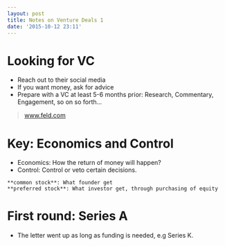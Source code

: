 ```yaml
---
layout: post
title: Notes on Venture Deals 1
date: '2015-10-12 23:11'
---
```


# Looking for VC
  + Reach out to their social media
  + If you want money, ask for advice
  + Prepare with a VC at least 5-6 months prior: Research, Commentary, Engagement, so on so forth...

 > www.feld.com

# Key: Economics and Control

+ Economics: How the return of money will happen?
+ Control: Control or veto certain decisions.

```
**common stock**: What founder get
**preferred stock**: What investor get, through purchasing of equity
```

# First round: Series A

+ The letter went up as long as funding is needed, e.g Series K.

